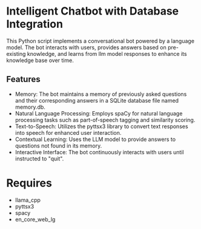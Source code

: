 # Intelligent Chatbot with Database Integration
This Python script implements a conversational bot powered by a language model. The bot interacts with users, provides answers based on pre-existing knowledge, and learns from llm model responses to enhance its knowledge base over time.

## Features
* Memory: The bot maintains a memory of previously asked questions and their corresponding answers in a SQLite database file named memory.db.
* Natural Language Processing: Employs spaCy for natural language processing tasks such as part-of-speech tagging and similarity scoring.
* Text-to-Speech: Utilizes the pyttsx3 library to convert text responses into speech for enhanced user interaction.
* Contextual Learning: Uses the LLM model to provide answers to questions not found in its memory.
* Interactive Interface: The bot continuously interacts with users until instructed to "quit".

# Requires
* llama_cpp
* pyttsx3
* spacy
* en_core_web_lg
